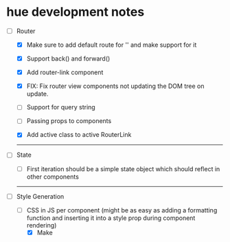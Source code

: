 # hue development notes

- [ ] Router

  - [x] Make sure to add default route for '' and make support for it
  - [x] Support back() and forward()
  - [x] Add router-link component
  - [x] FIX: Fix router view components not updating the DOM tree on update.

  - [ ] Support for query string
  - [ ] Passing props to components
  - [x] Add active class to active RouterLink

  ***

- [ ] State

  - [ ] First iteration should be a simple state object which should reflect in other components

  ***

- [ ] Style Generation

  - [ ] CSS in JS per component (might be as easy as adding a formatting function and inserting it into a style prop during component rendering)
    - [x] Make <style> component creation generic
    - [x] Add setStyle({styles}, scoped: true | false) function that takes in an object of css styles to apply
      - [x] Must be reactive - Doesn't have to be, it gets updated on re-render
      - [x] If scoped is true, create a unique classname & add a new <style> to the head. If not (default: just appent inline styling)
      - [x] Style component isn't tied to an ID, it generates all the time, fix that and this is done
      - [x] SCOPED still not implemented (returned class name should be composed of input id + generated ID)
    - [x] Support for inputting an array of objects with global styles
    - [x] Add support for :hover, after, before and child selectors. Add util function for formatting
    - [ ] Support for muliple selectors for the same style (use an array of strings)
    - [ ] Rewrite css.js in typescript

  ***

- [ ] Reactivity

  - [ ] implement computed(callback: void)
  - [ ] implement watch(property: reactive, callback: void)

- [ ] Create a compiler, adds some boilerplate to the components (RETHINK)

  - [ ] Test if tempalte string usage is possible
  - \*\*[ ] Rethink add auto injection of createTemplate during rendering. Components should only contain a render function which returns a string template

  - [ ] Add some unique identifier to each component to avoid duplicate behavior
  - [ ] Sanitize non-html default props and remove them when creating a DOM component
  - [ ] Slots
  - [ ] Scoped styles (see TODO in css.js:153)

  ***

- [ ] Lifecycle hooks
  - onCreated() // Gets called in mount func
  - onUpdated() // Also should be somewhere in the patch func
  - beforeDestroy() // Could be implemented in the patch func

---

# Bugs

- [x] Fix global styling generating scoped components too
- [x] Currently CSS generates nested css, need to change it to stack class names / selectors
- [ ] Fix nested selectors generating .class, class-2 nested instead of .class nested, class-2 .nested
